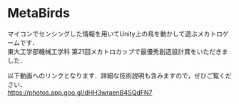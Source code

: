 # MetaBirds
マイコンでセンシングした情報を用いてUnity上の鳥を動かして遊ぶメカトロゲームです．  
東大工学部機械工学科 第21回メカトロカップで最優秀創造設計賞をいただきました．

以下動画へのリンクとなります．詳細な技術説明も含みますので，ぜひご覧ください．  
https://photos.app.goo.gl/dHH3wraenB4SQdFN7
